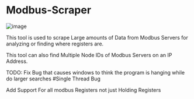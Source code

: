 # Modbus-Scraper
![image](https://user-images.githubusercontent.com/70960513/149018985-4dbb215f-84db-4e9b-8e22-1ad3e2c8ae34.png)

This tool is used to scrape Large amounts of Data from Modbus Servers for analyzing or finding where registers are.

This tool can also find Multiple Node IDs of Modbus Servers on an IP Address.

TODO:
Fix Bug that causes windows to think the program is hanging while do larger searches #Single Thread Bug

Add Support For all modbus Registers not just Holding Registers
